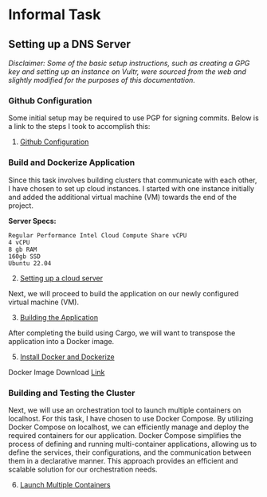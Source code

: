 # Informal Task 

## Setting up a DNS Server

_Disclaimer: Some of the basic setup instructions, such as creating a GPG key and setting up an instance on Vultr, were sourced from the web and slightly modified for the purposes of this documentation._

### Github Configuration

Some initial setup may be required to use PGP for signing commits. Below is a link to the steps I took to accomplish this:

1. [Github Configuration](docs/githubConfiguration.md)

### Build and Dockerize Application

Since this task involves building clusters that communicate with each other, I have chosen to set up cloud instances. I started with one instance initially and added the additional virtual machine (VM) towards the end of the project.

**Server Specs:**
```
Regular Performance Intel Cloud Compute Share vCPU
4 vCPU
8 gb RAM
160gb SSD
Ubuntu 22.04
```

2. [Setting up a cloud server](docs/setupCloudServer.md)

Next, we will proceed to build the application on our newly configured virtual machine (VM).

3. [Building the Application](docs/buildApp.md)
   
After completing the build using Cargo, we will want to transpose the application into a Docker image.

5. [Install Docker and Dockerize](docs/dockerInstall.md)

Docker Image Download [Link](https://drive.google.com/drive/folders/1lnxMWpxgdt9_JX7mcuXEC-nIFGufycjZ?usp=sharing)

### Building and Testing the Cluster

Next, we will use an orchestration tool to launch multiple containers on localhost. For this task, I have chosen to use Docker Compose. By utilizing Docker Compose on localhost, we can efficiently manage and deploy the required containers for our application. Docker Compose simplifies the process of defining and running multi-container applications, allowing us to define the services, their configurations, and the communication between them in a declarative manner. This approach provides an efficient and scalable solution for our orchestration needs.

6. [Launch Multiple Containers](docs/containers.md)